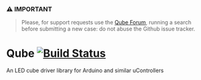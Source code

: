 ### &#x26A0; **IMPORTANT**
 
> Please, for support requests use the [Qube Forum](https://arduinolibs.freeflarum.com/t/qube), running a search before submitting a new case: do not abuse the Github issue tracker.

Qube [![Build Status](https://travis-ci.org/rlogiacco/Qube.svg?branch=master)](https://travis-ci.org/rlogiacco/Qube)
====

An LED cube driver library for Arduino and similar uControllers

<!-- toc -->



<!-- tocstop -->

